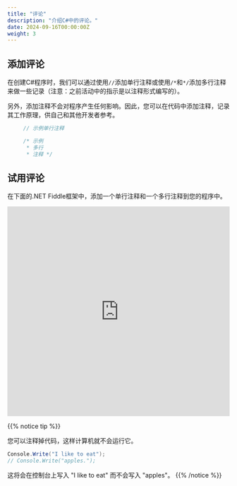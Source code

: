 ```yaml
---
title: "评论"
description: "介绍C#中的评论。"
date: 2024-09-16T00:00:00Z
weight: 3
---
```


## 添加评论

在创建C#程序时，我们可以通过使用`//`添加单行注释或使用`/*`和`*/`添加多行注释来做一些记录（注意：之前活动中的指示是以注释形式编写的）。

另外，添加注释不会对程序产生任何影响。因此，您可以在代码中添加注释，记录其工作原理，供自己和其他开发者参考。

```c#
     // 示例单行注释

     /* 示例
      * 多行
      * 注释 */
```

## 试用评论

在下面的.NET Fiddle框架中，添加一个单行注释和一个多行注释到您的程序中。

<iframe width="100%" height="475" src="https://dotnetfiddle.net/Widget/TTAhVm" frameborder="0"></iframe>

{{% notice tip %}}

您可以注释掉代码，这样计算机就不会运行它。

```c#
Console.Write("I like to eat");
// Console.Write("apples.");
```

这将会在控制台上写入 "I like to eat" 而不会写入 "apples"。
{{% /notice %}}